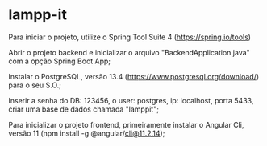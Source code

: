 # lampp-it

Para iniciar o projeto, utilize o Spring Tool Suite 4 (https://spring.io/tools)

Abrir o projeto backend e inicializar o arquivo "BackendApplication.java" com a opção Spring Boot App;

Instalar o PostgreSQL, versão 13.4 (https://www.postgresql.org/download/) para o seu S.O.;

Inserir a senha do DB: 123456, o user: postgres, ip: localhost, porta 5433, criar uma base de dados chamada "lamppit";

Para inicializar o projeto frontend, primeiramente instalar o Angular Cli, versão 11 (npm install -g @angular/cli@11.2.14);

